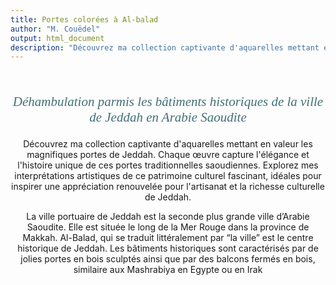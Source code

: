 ```yaml
---
title: Portes colorées à Al-balad
author: "M. Couëdel"
output: html_document
description: "Découvrez ma collection captivante d'aquarelles mettant en valeur les magnifiques portes de Djeddah. Chaque œuvre capture l'élégance et l'histoire unique de ces portes traditionnelles saoudiennes avec une précision artistique et une passion évidente. Explorez mes interprétations artistiques de ce patrimoine culturel fascinant, idéales pour inspirer une appréciation renouvelée pour l'artisanat et la richesse culturelle de Djeddah, tel que je l'ai vu et interprété à travers mes pinceaux."
---
```

<br>
<center>
<p style="  color:  #436f77;
  font-family: Georgia;
  font-style: italic;
  font-size: 150%"; width: 80%;>
Déhambulation parmis les bâtiments historiques de la ville de Jeddah en Arabie Saoudite
</p>

Découvrez ma collection captivante d'aquarelles mettant en valeur les magnifiques portes de Jeddah. Chaque œuvre capture l'élégance et l'histoire unique de ces portes traditionnelles saoudiennes. Explorez mes interprétations artistiques de ce patrimoine culturel fascinant, idéales pour inspirer une appréciation renouvelée pour l'artisanat et la richesse culturelle de Jeddah.

La ville portuaire de Jeddah est la seconde plus grande ville d’Arabie Saoudite. Elle est située le long de la Mer Rouge dans la province de Makkah. Al-Balad, qui se traduit littéralement par “la ville” est le centre historique de Jeddah. Les bâtiments historiques sont caractérisés par de jolies portes en bois sculptés ainsi que par des balcons fermés en bois, similaire aux Mashrabiya en Egypte ou en Irak